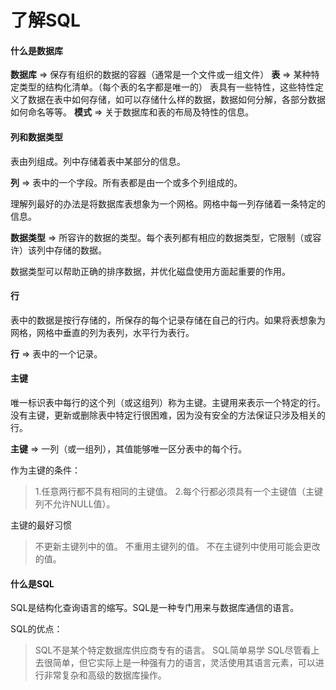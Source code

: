 # 了解SQL

#### 什么是数据库

**数据库** => 保存有组织的数据的容器（通常是一个文件或一组文件）
**表** => 某种特定类型的结构化清单。（每个表的名字都是唯一的）
表具有一些特性，这些特性定义了数据在表中如何存储，如可以存储什么样的数据，数据如何分解，各部分数据如何命名等等。
**模式** => 关于数据库和表的布局及特性的信息。

#### 列和数据类型

表由列组成。列中存储着表中某部分的信息。

**列** => 表中的一个字段。所有表都是由一个或多个列组成的。

理解列最好的办法是将数据库表想象为一个网格。网格中每一列存储着一条特定的信息。

**数据类型** => 所容许的数据的类型。每个表列都有相应的数据类型，它限制（或容许）该列中存储的数据。

数据类型可以帮助正确的排序数据，并优化磁盘使用方面起重要的作用。

#### 行

表中的数据是按行存储的，所保存的每个记录存储在自己的行内。如果将表想象为网格，网格中垂直的列为表列，水平行为表行。

**行** => 表中的一个记录。

#### 主键

唯一标识表中每行的这个列（或这组列）称为主键。主键用来表示一个特定的行。没有主键，更新或删除表中特定行很困难，因为没有安全的方法保证只涉及相关的行。

**主键** => 一列（或一组列），其值能够唯一区分表中的每个行。

作为主键的条件：

> 1.任意两行都不具有相同的主键值。
> 2.每个行都必须具有一个主键值（主键列不允许NULL值）。


主键的最好习惯

> 不更新主键列中的值。
> 不重用主键列的值。
> 不在主键列中使用可能会更改的值。

#### 什么是SQL

SQL是结构化查询语言的缩写。SQL是一种专门用来与数据库通信的语言。

SQL的优点：

> SQL不是某个特定数据库供应商专有的语言。
> SQL简单易学
> SQL尽管看上去很简单，但它实际上是一种强有力的语言，灵活使用其语言元素，可以进行非常复杂和高级的数据库操作。

